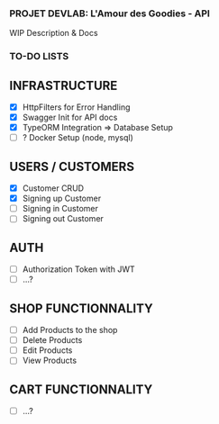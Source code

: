 ### **PROJET DEVLAB: L'Amour des Goodies - API**

WIP Description & Docs

### TO-DO LISTS

## INFRASTRUCTURE

- [x] HttpFilters for Error Handling
- [x] Swagger Init for API docs
- [x] TypeORM Integration => Database Setup
- [ ] ? Docker Setup (node, mysql)

## USERS / CUSTOMERS

- [x] Customer CRUD
- [x] Signing up Customer
- [ ] Signing in Customer
- [ ] Signing out Customer

## AUTH

- [ ] Authorization Token with JWT
- [ ] ...?

## SHOP FUNCTIONNALITY

- [ ] Add Products to the shop
- [ ] Delete Products
- [ ] Edit Products
- [ ] View Products

## CART FUNCTIONNALITY

- [ ] ...?
